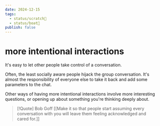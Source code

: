 ```yaml
---
date: 2024-12-15
tags:
  - status/scratch📝
  - status/boat🚤
publish: false
---
```

# more intentional interactions


It's easy to let other people take control of a conversation. 

Often, the least socially aware people hijack the group conversation. It's almost the responsibility of everyone else to take it back and add some parameters to the chat.


Other ways of having more intentional interactions involve more interesting questions, or opening up about something you're thinking deeply about.








> [!Quote] Bob Goff
> [[Make it so that people start assuming every conversation with you will leave them feeling acknowledged and cared for.]]

